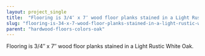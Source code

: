 ```yaml
---
layout: project_single
title:  "Flooring is 3/4″ x 7″ wood floor planks stained in a Light Rustic White Oak."
slug: "flooring-is-34-x-7-wood-floor-planks-stained-in-a-light-rustic-white-oak"
parent: "hardwood-floors-colors-oak"
---
```

Flooring is 3/4″ x 7″ wood floor planks stained in a Light Rustic White Oak.